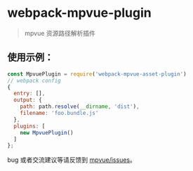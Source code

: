 # webpack-mpvue-plugin

> mpvue 资源路径解析插件

## 使用示例：

```js
const MpvuePlugin = require('webpack-mpvue-asset-plugin')
// webpack config
{
  entry: [],
  output: {
    path: path.resolve(__dirname, 'dist'),
    filename: 'foo.bundle.js'
  },
  plugins: [
    new MpvuePlugin()
  ]
};
```

bug 或者交流建议等请反馈到 [mpvue/issues](https://github.com/Meituan-Dianping/mpvue/issues)。
